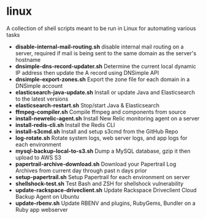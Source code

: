 linux
=======

A collection of shell scripts meant to be run in Linux for automating various tasks

- **disable-internal-mail-routing.sh** disable internal mail routing on a server, required if mail is being sent to the same domain as the server's hostname
- **dnsimple-dns-record-updater.sh** Determine the current local dynamic IP address then update the A record using DNSimple API
- **dnsimple-export-zones.sh** Export the zone file for each domain in a DNSimple account
- **elasticsearch-java-update.sh** Install or update Java and Elasticsearch to the latest versions
- **elasticsearch-restart.sh** Stop/start Java & Elasticsearch
- **ffmpeg-compiler.sh** Compile ffmpeg and components from source
- **install-newrelic-agent.sh** Install New Relic monitoring agent on a server
- **install-redis-cli.sh** Install the Redis CLI
- **install-s3cmd.sh** Install and setup s3cmd from the GitHub Repo
- **log-rotate.sh** Rotate system logs, web server logs, and app logs for each environment
- **mysql-backup-local-to-s3.sh** Dump a MySQL database, gzip it then upload to AWS S3
- **papertrail-archive-download.sh** Download your Papertrail Log Archives from current day through past n days prior
- **setup-papertrail.sh** Setup Papertrail for each environment on server
- **shellshock-test.sh** Test Bash and ZSH for shellshock vulnerability
- **update-rackspace-driveclient.sh** Update Rackspace Driveclient Cloud Backup Agent on Ubuntu
- **update-rbenv.sh** Update RBENV and plugins, RubyGems, Bundler on a Ruby app webserver